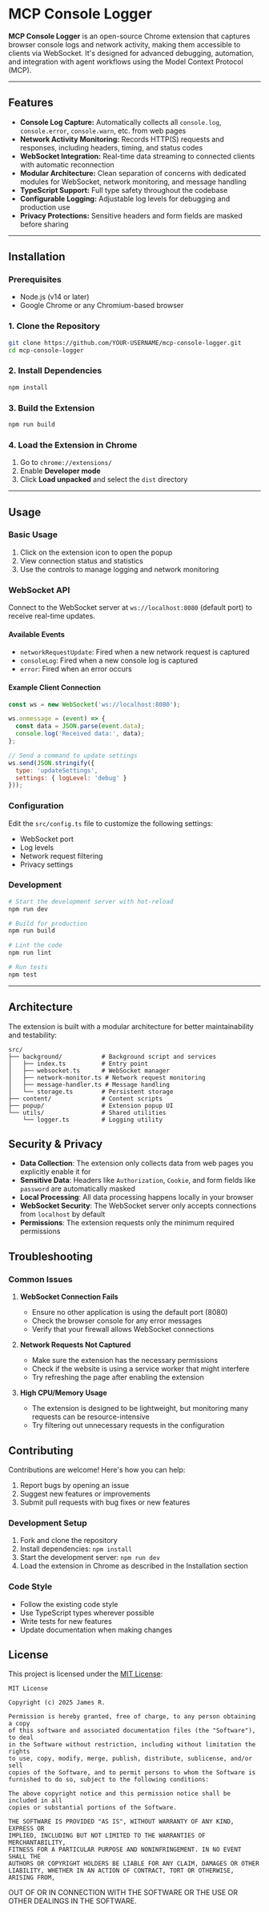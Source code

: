 # MCP Console Logger

**MCP Console Logger** is an open-source Chrome extension that captures browser console logs and network activity, making them accessible to clients via WebSocket. It's designed for advanced debugging, automation, and integration with agent workflows using the Model Context Protocol (MCP).

---

## Features

- **Console Log Capture:** Automatically collects all `console.log`, `console.error`, `console.warn`, etc. from web pages
- **Network Activity Monitoring:** Records HTTP(S) requests and responses, including headers, timing, and status codes
- **WebSocket Integration:** Real-time data streaming to connected clients with automatic reconnection
- **Modular Architecture:** Clean separation of concerns with dedicated modules for WebSocket, network monitoring, and message handling
- **TypeScript Support:** Full type safety throughout the codebase
- **Configurable Logging:** Adjustable log levels for debugging and production use
- **Privacy Protections:** Sensitive headers and form fields are masked before sharing

---

## Installation

### Prerequisites
- Node.js (v14 or later)
- Google Chrome or any Chromium-based browser

### 1. Clone the Repository
```bash
git clone https://github.com/YOUR-USERNAME/mcp-console-logger.git
cd mcp-console-logger
```

### 2. Install Dependencies
```bash
npm install
```

### 3. Build the Extension
```bash
npm run build
```

### 4. Load the Extension in Chrome
1. Go to `chrome://extensions/`
2. Enable **Developer mode**
3. Click **Load unpacked** and select the `dist` directory

---

## Usage

### Basic Usage
1. Click on the extension icon to open the popup
2. View connection status and statistics
3. Use the controls to manage logging and network monitoring

### WebSocket API
Connect to the WebSocket server at `ws://localhost:8080` (default port) to receive real-time updates.

#### Available Events
- `networkRequestUpdate`: Fired when a new network request is captured
- `consoleLog`: Fired when a new console log is captured
- `error`: Fired when an error occurs

#### Example Client Connection
```javascript
const ws = new WebSocket('ws://localhost:8080');

ws.onmessage = (event) => {
  const data = JSON.parse(event.data);
  console.log('Received data:', data);
};

// Send a command to update settings
ws.send(JSON.stringify({
  type: 'updateSettings',
  settings: { logLevel: 'debug' }
}));
```

### Configuration
Edit the `src/config.ts` file to customize the following settings:
- WebSocket port
- Log levels
- Network request filtering
- Privacy settings

### Development
```bash
# Start the development server with hot-reload
npm run dev

# Build for production
npm run build

# Lint the code
npm run lint

# Run tests
npm test
```

---

## Architecture

The extension is built with a modular architecture for better maintainability and testability:

```
src/
├── background/           # Background script and services
│   ├── index.ts          # Entry point
│   ├── websocket.ts      # WebSocket manager
│   ├── network-monitor.ts # Network request monitoring
│   ├── message-handler.ts # Message handling
│   └── storage.ts        # Persistent storage
├── content/              # Content scripts
├── popup/                # Extension popup UI
└── utils/                # Shared utilities
    └── logger.ts         # Logging utility
```

## Security & Privacy

- **Data Collection**: The extension only collects data from web pages you explicitly enable it for
- **Sensitive Data**: Headers like `Authorization`, `Cookie`, and form fields like `password` are automatically masked
- **Local Processing**: All data processing happens locally in your browser
- **WebSocket Security**: The WebSocket server only accepts connections from `localhost` by default
- **Permissions**: The extension requests only the minimum required permissions

## Troubleshooting

### Common Issues

1. **WebSocket Connection Fails**
   - Ensure no other application is using the default port (8080)
   - Check the browser console for any error messages
   - Verify that your firewall allows WebSocket connections

2. **Network Requests Not Captured**
   - Make sure the extension has the necessary permissions
   - Check if the website is using a service worker that might interfere
   - Try refreshing the page after enabling the extension

3. **High CPU/Memory Usage**
   - The extension is designed to be lightweight, but monitoring many requests can be resource-intensive
   - Try filtering out unnecessary requests in the configuration

## Contributing

Contributions are welcome! Here's how you can help:

1. Report bugs by opening an issue
2. Suggest new features or improvements
3. Submit pull requests with bug fixes or new features

### Development Setup

1. Fork and clone the repository
2. Install dependencies: `npm install`
3. Start the development server: `npm run dev`
4. Load the extension in Chrome as described in the Installation section

### Code Style

- Follow the existing code style
- Use TypeScript types wherever possible
- Write tests for new features
- Update documentation when making changes

## License

This project is licensed under the [MIT License](LICENSE):

```
MIT License

Copyright (c) 2025 James R.

Permission is hereby granted, free of charge, to any person obtaining a copy
of this software and associated documentation files (the "Software"), to deal
in the Software without restriction, including without limitation the rights
to use, copy, modify, merge, publish, distribute, sublicense, and/or sell
copies of the Software, and to permit persons to whom the Software is
furnished to do so, subject to the following conditions:

The above copyright notice and this permission notice shall be included in all
copies or substantial portions of the Software.

THE SOFTWARE IS PROVIDED "AS IS", WITHOUT WARRANTY OF ANY KIND, EXPRESS OR
IMPLIED, INCLUDING BUT NOT LIMITED TO THE WARRANTIES OF MERCHANTABILITY,
FITNESS FOR A PARTICULAR PURPOSE AND NONINFRINGEMENT. IN NO EVENT SHALL THE
AUTHORS OR COPYRIGHT HOLDERS BE LIABLE FOR ANY CLAIM, DAMAGES OR OTHER
LIABILITY, WHETHER IN AN ACTION OF CONTRACT, TORT OR OTHERWISE, ARISING FROM,
```
OUT OF OR IN CONNECTION WITH THE SOFTWARE OR THE USE OR OTHER DEALINGS IN THE
SOFTWARE.
```